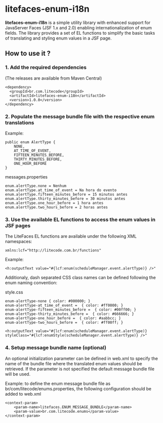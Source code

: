 # litefaces-enum-i18n
**litefaces-enum-i18n** is a simple utility library with enhanced support for JavaServer Faces (JSF 1.x and 2.0) enabling internationalization of enum fields. The library provides a set of EL functions to simplify the basic tasks of translating and styling enum values in a JSF page.

## How to use it ?

### 1. Add the required dependencies 
(The releases are available from Maven Central)

```
<dependency>
  <groupId>br.com.litecode</groupId>
  <artifactId>litefaces-enum-i18n</artifactId>
  <version>1.0.0</version>
</dependency>
```

### 2. Populate the message bundle file with the respective enum translations

Example:

```
public enum AlertType { 
    NONE, 
    AT_TIME_OF_EVENT, 
    FIFTEEN_MINUTES_BEFORE, 
    THIRTY_MINUTES_BEFORE, 
    ONE_HOUR_BEFORE
}
```

messages.properties

```
enum.alertType.none = Nenhum
enum.alertType.at_time_of_event = Na hora do evento
enum.alertType.fifteen_minutes_before = 15 minutos antes
enum.alertType.thirty_minutes_before = 30 minutos antes
enum.alertType.one_hour_before = 1 hora antes
enum.alertType.two_hours_before = 2 horas antes
```

### 3. Use the available EL functions to access the enum values in JSF pages

The LiteFaces EL functions are available under the following XML namespaces:
```
xmlns:lcf="http://litecode.com.br/functions"
```

Example:

```
<h:outputText value="#{lcf:enum(scheduleManager.event.alertType)} />" 
```

Additionaly, dash separated CSS class names can be defined following the enum naming convention:

style.css

```
enum-alertType-none { color: #000000; }
enum-alertType-at_time_of_event =  { color: #ff0000; }
enum-alertType-fifteen_minutes_before =  { color: #00ff00; }
enum-alertType-thirty_minutes_before =  { color: #666666; }
enum-alertType-one_hour_before =  { color: #aabbcc; }
enum-alertType-two_hours_before =  { color: #ff00ff; }
```

```
<h:outputText value="#{lcf:enum(scheduleManager.event.alertType)} styleClass="#{lcf:enumStyle(scheduleManager.event.alertType)} />" 
```

### 4. Setup message bundle name (optional)

An optional initialization parameter can be defined in web.xml to specify the name of the bundle file where the translated enum values should be retrieved. If the parameter is not specified the default message bundle file will be used.
 
Example: to define the enum message bundle file as br/com/litecode/enums.properties, the following configuration should be added to web.xml

```
<context-param>
    <param-name>litefaces.ENUM_MESSAGE_BUNDLE</param-name>
    <param-value>br.com.litecode.enums</param-value>
</context-param>
```

